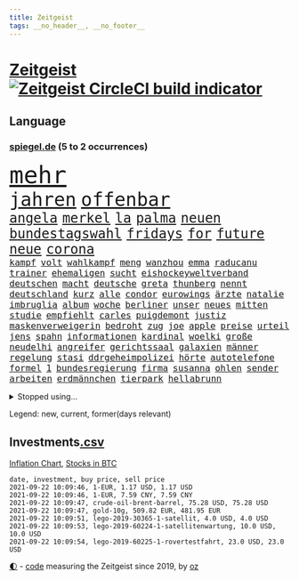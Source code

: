 ```yaml
---
title: Zeitgeist
tags: __no_header__, __no_footer__
---
```


# [Zeitgeist](https://oliz.io/zeitgeist/) [![Zeitgeist CircleCI build indicator](https://circleci.com/gh/ooz/zeitgeist.svg?style=shield)](https://circleci.com/gh/ooz/zeitgeist)

## Language

<h3><a href="https://www.spiegel.de" target="_blank">spiegel.de</a> (5 to 2 occurrences)</h3>
<p style="font-family:monospace">
<span style="font-size:32pt"><a href="news_links.html#mehr" class="current">mehr</a></span>
<br>
<span style="font-size:25pt"><a href="news_links.html#jahren" class="current">jahren</a></span>
<span style="font-size:25pt"><a href="news_links.html#offenbar" class="current">offenbar</a></span>
<br>
<span style="font-size:18pt"><a href="news_links.html#angela" class="current">angela</a></span>
<span style="font-size:18pt"><a href="news_links.html#merkel" class="current">merkel</a></span>
<span style="font-size:18pt"><a href="news_links.html#la" class="current">la</a></span>
<span style="font-size:18pt"><a href="news_links.html#palma" class="current">palma</a></span>
<span style="font-size:18pt"><a href="news_links.html#neuen" class="current">neuen</a></span>
<span style="font-size:18pt"><a href="news_links.html#bundestagswahl" class="current">bundestagswahl</a></span>
<span style="font-size:18pt"><a href="news_links.html#fridays" class="new">fridays</a></span>
<span style="font-size:18pt"><a href="news_links.html#for" class="current">for</a></span>
<span style="font-size:18pt"><a href="news_links.html#future" class="new">future</a></span>
<span style="font-size:18pt"><a href="news_links.html#neue" class="current">neue</a></span>
<span style="font-size:18pt"><a href="news_links.html#corona" class="current">corona</a></span>
<br>
<span style="font-size:12pt"><a href="news_links.html#kampf" class="current">kampf</a></span>
<span style="font-size:12pt"><a href="news_links.html#volt" class="new">volt</a></span>
<span style="font-size:12pt"><a href="news_links.html#wahlkampf" class="current">wahlkampf</a></span>
<span style="font-size:12pt"><a href="news_links.html#meng" class="new">meng</a></span>
<span style="font-size:12pt"><a href="news_links.html#wanzhou" class="new">wanzhou</a></span>
<span style="font-size:12pt"><a href="news_links.html#emma" class="current">emma</a></span>
<span style="font-size:12pt"><a href="news_links.html#raducanu" class="current">raducanu</a></span>
<span style="font-size:12pt"><a href="news_links.html#trainer" class="current">trainer</a></span>
<span style="font-size:12pt"><a href="news_links.html#ehemaligen" class="current">ehemaligen</a></span>
<span style="font-size:12pt"><a href="news_links.html#sucht" class="current">sucht</a></span>
<span style="font-size:12pt"><a href="news_links.html#eishockeyweltverband" class="new">eishockeyweltverband</a></span>
<span style="font-size:12pt"><a href="news_links.html#deutschen" class="current">deutschen</a></span>
<span style="font-size:12pt"><a href="news_links.html#macht" class="current">macht</a></span>
<span style="font-size:12pt"><a href="news_links.html#deutsche" class="current">deutsche</a></span>
<span style="font-size:12pt"><a href="news_links.html#greta" class="current">greta</a></span>
<span style="font-size:12pt"><a href="news_links.html#thunberg" class="current">thunberg</a></span>
<span style="font-size:12pt"><a href="news_links.html#nennt" class="current">nennt</a></span>
<span style="font-size:12pt"><a href="news_links.html#deutschland" class="current">deutschland</a></span>
<span style="font-size:12pt"><a href="news_links.html#kurz" class="current">kurz</a></span>
<span style="font-size:12pt"><a href="news_links.html#alle" class="current">alle</a></span>
<span style="font-size:12pt"><a href="news_links.html#condor" class="current">condor</a></span>
<span style="font-size:12pt"><a href="news_links.html#eurowings" class="current">eurowings</a></span>
<span style="font-size:12pt"><a href="news_links.html#ärzte" class="current">ärzte</a></span>
<span style="font-size:12pt"><a href="news_links.html#natalie" class="new">natalie</a></span>
<span style="font-size:12pt"><a href="news_links.html#imbruglia" class="new">imbruglia</a></span>
<span style="font-size:12pt"><a href="news_links.html#album" class="current">album</a></span>
<span style="font-size:12pt"><a href="news_links.html#woche" class="current">woche</a></span>
<span style="font-size:12pt"><a href="news_links.html#berliner" class="current">berliner</a></span>
<span style="font-size:12pt"><a href="news_links.html#unser" class="current">unser</a></span>
<span style="font-size:12pt"><a href="news_links.html#neues" class="current">neues</a></span>
<span style="font-size:12pt"><a href="news_links.html#mitten" class="current">mitten</a></span>
<span style="font-size:12pt"><a href="news_links.html#studie" class="current">studie</a></span>
<span style="font-size:12pt"><a href="news_links.html#empfiehlt" class="current">empfiehlt</a></span>
<span style="font-size:12pt"><a href="news_links.html#carles" class="current">carles</a></span>
<span style="font-size:12pt"><a href="news_links.html#puigdemont" class="new">puigdemont</a></span>
<span style="font-size:12pt"><a href="news_links.html#justiz" class="current">justiz</a></span>
<span style="font-size:12pt"><a href="news_links.html#maskenverweigerin" class="new">maskenverweigerin</a></span>
<span style="font-size:12pt"><a href="news_links.html#bedroht" class="current">bedroht</a></span>
<span style="font-size:12pt"><a href="news_links.html#zug" class="current">zug</a></span>
<span style="font-size:12pt"><a href="news_links.html#joe" class="current">joe</a></span>
<span style="font-size:12pt"><a href="news_links.html#apple" class="current">apple</a></span>
<span style="font-size:12pt"><a href="news_links.html#preise" class="current">preise</a></span>
<span style="font-size:12pt"><a href="news_links.html#urteil" class="current">urteil</a></span>
<span style="font-size:12pt"><a href="news_links.html#jens" class="current">jens</a></span>
<span style="font-size:12pt"><a href="news_links.html#spahn" class="current">spahn</a></span>
<span style="font-size:12pt"><a href="news_links.html#informationen" class="current">informationen</a></span>
<span style="font-size:12pt"><a href="news_links.html#kardinal" class="current">kardinal</a></span>
<span style="font-size:12pt"><a href="news_links.html#woelki" class="current">woelki</a></span>
<span style="font-size:12pt"><a href="news_links.html#große" class="current">große</a></span>
<span style="font-size:12pt"><a href="news_links.html#neudelhi" class="current">neudelhi</a></span>
<span style="font-size:12pt"><a href="news_links.html#angreifer" class="current">angreifer</a></span>
<span style="font-size:12pt"><a href="news_links.html#gerichtssaal" class="current">gerichtssaal</a></span>
<span style="font-size:12pt"><a href="news_links.html#galaxien" class="current">galaxien</a></span>
<span style="font-size:12pt"><a href="news_links.html#männer" class="current">männer</a></span>
<span style="font-size:12pt"><a href="news_links.html#regelung" class="current">regelung</a></span>
<span style="font-size:12pt"><a href="news_links.html#stasi" class="current">stasi</a></span>
<span style="font-size:12pt"><a href="news_links.html#ddrgeheimpolizei" class="new">ddrgeheimpolizei</a></span>
<span style="font-size:12pt"><a href="news_links.html#hörte" class="current">hörte</a></span>
<span style="font-size:12pt"><a href="news_links.html#autotelefone" class="new">autotelefone</a></span>
<span style="font-size:12pt"><a href="news_links.html#formel" class="current">formel</a></span>
<span style="font-size:12pt"><a href="news_links.html#1" class="current">1</a></span>
<span style="font-size:12pt"><a href="news_links.html#bundesregierung" class="current">bundesregierung</a></span>
<span style="font-size:12pt"><a href="news_links.html#firma" class="current">firma</a></span>
<span style="font-size:12pt"><a href="news_links.html#susanna" class="current">susanna</a></span>
<span style="font-size:12pt"><a href="news_links.html#ohlen" class="current">ohlen</a></span>
<span style="font-size:12pt"><a href="news_links.html#sender" class="current">sender</a></span>
<span style="font-size:12pt"><a href="news_links.html#arbeiten" class="current">arbeiten</a></span>
<span style="font-size:12pt"><a href="news_links.html#erdmännchen" class="current">erdmännchen</a></span>
<span style="font-size:12pt"><a href="news_links.html#tierpark" class="current">tierpark</a></span>
<span style="font-size:12pt"><a href="news_links.html#hellabrunn" class="new">hellabrunn</a></span>
</p>
<details>
<summary>Stopped using...</summary>
<p class="former" style="font-size:12pt">
suchte(338) einwohner(337) giftanschlag(337) historiker(337) lockdowns(337) tipps(337) turin(337) behandlung(336) bestimmte(336) bundesland(336) bücher(336) investieren(336) jüdische(336) nazis(336) stecken(336) unabhängige(336) überwachung(336) bayerns(335) bitte(335) einzelne(335) eustaaten(335) fabrik(335) hinaus(335) inter(335) kassiert(335) ludwig(335) schweigt(335) toni(335) ungewöhnlicher(335) welchem(335) 22(334) 98(334) einzelnen(334) krankenhäusern(334) legendären(334) meldete(334) vergewaltigt(334) verschwinden(334) geholfen(333) geschichten(333) gutachten(333) handeln(333) joshua(333) jury(333) strafmaßnahmen(333) strand(333) zeitweise(333) 2500(332) arbeitete(332) billionen(332) erkennt(332) erneuter(332) gehackt(332) großeinsatz(332) künstlerin(332) leistung(332) muster(332) portugal(332) rettungsschiff(332) reul(332) sänger(332) unbekannten(332) angeblichen(331) aufnahmen(331) falls(331) gastgeber(331) haustiere(331) komisch(331) mangelt(331) minderheit(331) organisationen(331) passanten(331) rekordmeister(331) unmut(331) untersuchungsausschuss(331) 180(330) akt(330) augenzeugen(330) ber(330) beschleunigen(330) brachen(330) breit(330) größtes(330) lebte(330) sonne(330) spieltag(330) teheran(330) verfilmt(330) verschiedene(330) verstärken(330) vielerorts(330) wofür(330) zustimmung(330) zuversicht(330) äußern(330) abends(329) bekannte(329) eingesetzt(329) elfmeter(329) flieht(329) geschaffen(329) gesprengt(329) gewaltsam(329) ikone(329) karriereberaterin(329) kritische(329) lukaschenkos(329) mainz(329) niederlagen(329) profi(329) ärzten(329) 2024(328) alex(328) angespannt(328) bekämpft(328) bremer(328) desaster(328) ehren(328) eingestuft(328) entwurf(328) erziehung(328) flüchtlingscamp(328) freiburg(328) gefördert(328) grande(328) grundlage(328) kündigen(328) meinem(328) pannen(328) richten(328) sc(328) schwieg(328) stoßen(328) umso(328) unterlag(328) versagt(328) aktuell(327) andré(327) erteilt(327) gefährlicher(327) phil(327) richtet(327) roboter(327) seltener(327) terrormiliz(327) 13jähriger(326) coronaausbruch(326) erinnerungen(326) innenministerium(326) irgendwann(326) kimmich(326) kurve(326) lagern(326) nachruf(326) notruf(326) teslachef(326) verdiente(326) behandeln(325) forderte(325) geheimnis(325) islamistischen(325) konflikte(325) kronprinz(325) langfristig(325) miteinander(325) schwersten(325) steigender(325) stück(325) abgang(324) bedeutung(324) dosen(324) erfuhr(324) ertragen(324) rafael(324) ring(324) schüssen(324) tausenden(324) verzweiflung(324) via(324) zeitalter(324) amtszeit(323) behaupten(323) nadal(323) vorjahr(323) weite(323) 3(322) automobilgeschichte(322) befeuern(322) begeisterten(322) design(322) herausforderer(322) irren(322) juni(322) massiven(322) mauer(322) opfers(322) power(322) starker(322) toren(322) verschwanden(322) verspielt(322) weitergegeben(322) besserung(321) fortgesetzt(321) gering(321) kontakte(321) kriterien(321) mitgeteilt(321) petra(321) sportlerinnen(321) vorm(321) zweites(321) aufklären(320) gefühlt(320) italienischen(320) lagen(320) moskaus(320) propaganda(320) sports(320) werbung(320) zivilen(320) zustände(320) boom(319) erschweren(319) freundschaft(319) offizielle(319) wolf(319) ermordeten(318) erschwert(318) milde(318) ordnung(318) pünktlich(318) roger(318) sendet(318) überlebende(318) arbeitsminister(317) beteiligen(317) beteiligung(317) franzose(317) hürden(317) thiem(317) vaters(317) zurückgewiesen(317) bundesgesundheitsminister(316) game(316) getragen(316) porsche(316) weckt(316) 82(315) belegen(315) einreise(315) mehrerer(315) schlimmste(315) schwerem(315) deutliches(314) erfunden(314) fliegt(314) führenden(314) schonen(314) zeugin(314) eigenem(313) feld(313) gefälschte(313) organisiert(313) todesopfer(313) emissionen(312) federer(312) geschieht(312) menschenrechtsverletzungen(312) signalisiert(312) stiegen(312) verzweifelten(312) wiederholen(312) erfinder(311) heftigen(311) luca(311) schief(311) verschiedenen(311) besitz(309) eingreifen(309) glaubwürdigkeit(309) motor(309) möchten(309) nachgewiesen(309) abouchaker(308) arafat(308) sperrte(308) text(308) versagen(308) bedingt(307) tvserie(307) auflagen(306) falscher(306) infektionsgeschehen(306) konferenz(306) me(306) premierministers(306) einschalten(305) nebenbei(305) diversität(304) mülheim(304) schalker(304) auffällig(303) begangen(303) erkranken(303) anlegen(302) einig(302) empfehlung(302) nirgendwo(302) orten(302) plötzlichen(302) reduzieren(302) fußballem(301) popstar(301) spannend(301) sydney(301) überfahren(301) america(300) jeff(300) vermieter(300) natürlich(299) provoziert(299) präsenz(299) schützt(299) stress(299) ministerien(298) vermeintlich(298) benötigen(297) aufgabe(296) explodierte(295) pilot(294) rutschte(294) herausfinden(293) ksk(293) flüchtete(292) hinterlässt(292) verlegen(292) flächen(291) künstliche(291) teilt(291) unmittelbar(291) fusion(290) gerichte(290) bedienen(289) coronaeinschränkungen(289) erfolgreichen(289) gefecht(289) mutation(289) trauma(289) tyson(288) wertvolle(288) schmerz(287) kanal(286) pentagon(285) bezos(284) gates(284) lehrkräfte(283) wirtschaftsleistung(282) gebieten(281) totschlags(280) beherrschen(279) bundesverfassungsgerichts(279) divers(279) hongkongs(279) vergleichsweise(279) jason(278) rechtskräftig(277) riesigen(277) bestechung(274) unicef(274) vakzinen(274) beach(273) entführt(273) öffentlichrechtlichen(273) betrunkener(272) drohne(272) krach(272) rolf(272) vermisster(271) gelangen(268) cdu/csu(267) schusswechsel(266) 13jährige(264) abgabe(264) popsängerin(264) protestierende(263) impfzentren(261) flüchteten(260) 32jährigen(259) bundesligasaison(259) beharrt(258) beschafft(257) erben(257) prominenter(256) ausweg(255) geheimdienst(255) souveränität(254) merklich(252) arzneimittelbehörde(251) spitzengespräch(249) dankt(248) usamerikanischen(245) coronamutation(243) einsatzkräften(242) ereignet(242) gefährdete(242) aussetzen(241) texte(241) uskapitol(241) marie(239) spritze(237) befanden(236) heimatland(235) singt(234) übers(234) technische(232) absetzen(231) stationiert(231) nachrichtenagentur(230) verstoß(229) stürmten(228) eigentliche(224) eishockeywm(222) enkel(222) singen(218) schwimmer(216) 750(215) behält(213) verheißt(213) verleumdung(210) ewigen(209) staatsschutz(207) kremlchef(206) camper(203) faust(203) großstadt(203) sonderlich(203) student(203) sylt(203) winzer(200) radio(199) passagier(198) belästigt(195) g(195) finanzamt(194) meistertitel(194) teuersten(194) bahnverkehr(193) beherrscht(193) plagen(193) seen(193) fassungslos(192) ausländischer(190) kryptowährungen(190) recherchiert(190) repressionen(190) übergangsregierung(190) herren(188) lösten(187) helikopter(186) medaille(186) staatsfernsehen(185) dom(184) geschäftsmodell(184) objekte(184) stamm(183) egoismus(181) ministern(181) beschwert(180) promille(180) zeugenstand(180) nachrichtendienste(179) startelf(179) bürgerrechtler(178) nachsehen(178) sonnigen(178) portugals(177) emilia(175) obhut(175) gewicht(174) fähigkeit(173) athen(172) email(172) schwerin(171) alben(170) paaren(170) bundeswehrsoldat(169) teilnehmenden(169) testament(166) campus(164) südwesten(164) verbleib(164) geheiratet(163) abgeschnitten(162) bildzeitung(161) bälle(161) entschlossen(161) untermauert(161) charité(160) fahrlässiger(159) koalitionsoptionen(159) coronainzidenz(158) steuerzahler(158) gerd(157) angebote(155) gesetzlich(155) 22jähriger(154) kartellamt(153) konsumiert(153) rumänien(152) sterblichen(152) gastgewerbe(151) modellprojekt(150) raymond(150) draht(149) gelitten(149) selbstmordattentäter(148) niels(146) erspart(145) forciert(145) belegschaft(144) entmachtete(143) überführt(143) werte(142) verlag(141) thrones(140) lebensgefährliche(139) dmx(137) natogeneralsekretär(136) tempolimit(136) pyrotechnik(134) entschlüsseln(133) ozean(133) ladesäulen(132) aussteigen(131) bildtv(131) fernsehsender(131) testspiel(130) bundeswehrhelfer(128) fußballstar(128) großfeuer(128) wohnungsmarkt(128) android(127) streikt(127) trost(126) verwirren(126) eiltempo(124) schossen(124) erobern(123) forschungsinstituts(121) auszeichnung(119) dynamo(119) vertraut(119) oslo(118) lobbyisten(117) vegane(117) close(116) gesprächsbereitschaft(116) bestritt(115) feierlichkeiten(115) galeria(114) karstadt(114) kaufhof(114) folgten(113) momentan(113) spritzte(113) besonderes(112) trier(112) verkündete(112) blue(111) origin(111) p(111) wachsenden(111) euausland(110) jugendärzte(110) lebenslauf(110) übten(110) 1953(109) birgt(109) rekonstruktion(109) nepal(108) grünenkandidatin(107) schwerfällt(107) selbstbewusstsein(107) 32jähriger(106) badeunfall(106) life(106) litten(105) rechtsterroristin(105) seeweg(105) 83(103) hackerangriffs(103) manta(103) 18jährigen(101) akzeptabel(101) festnehmen(101) papa(101) mangelwirtschaft(100) versperrt(100) gottesdienst(99) nationalsozialisten(99) steuerflucht(99) unglaublich(99) vorurteilen(99) 21jährige(98) erpresst(98) polizeikontrolle(98) sensible(98) tennisstar(98) stellenweise(97) 22jährigen(96) eigner(96) etappensieg(96) gegend(96) bundesligaspiel(95) impfangebot(95) japaner(95) verräter(95) akzeptieren(94) kohlekraftwerke(94) ständigen(94) flugzeugträger(93) mallorcas(93) ceuta(91) exklave(91) sohns(91) zurückschicken(91) mafiosos(90) bachelet(89) entsprechendes(89) fallschirm(89) schwieriges(89) sportgericht(89) verspätungen(89) videoaufnahmen(89) anhaltende(88) begnügen(88) draxler(88) kontingente(88) niedergestochen(88) abschneiden(87) bombendrohung(87) eingenommen(87) ernsten(87) geschult(87) individuelle(87) rick(87) welterfolg(87) 60jähriger(86) eingewechselt(86) formel1rennen(86) g7staaten(86) malis(86) altmeister(85) bayerncoach(85) flohen(85) lincoln(85) menschenmenge(85) hisbollahchef(84) nashville(84) rettungsarbeiten(84) ambitionierte(83) ausgehandelt(83) bitteren(83) country(83) rasenmäher(83) regnete(83) unterstellt(83) zugriff(83) french(82) pressekonferenzen(82) zollbeamten(82) fassung(81) mister(81) offizieller(81) punkband(81) veränderter(81) investors(80) lebe(80) schmale(80) tricks(80) britta(79) kreuzbandriss(79) morden(79) regenfälle(79) angeschossen(78) begünstigen(78) end(78) fluggesellschaften(78) amazonasregenwald(77) raschen(77) todesurteil(77) träumt(77) carlo(76) drehbücher(76) leichten(76) siebeneinhalb(76) ansteckender(75) luftschläge(75) malaysischen(75) mester(75) nokia(75) sixt(75) unterlaufen(75) unwettern(75) zugänge(75) raste(74) zugausfälle(74) ähnliches(74) homophober(73) kleidung(73) niedergelegt(73) aufatmen(72) poesie(72) atommüll(71) aufzunehmen(71) dienste(71) dominant(71) eintrittsalter(71) gewittern(71) hague(71) pfiffe(71) stabilität(71) töchter(71) bauern(70) furchtbar(70) machtübergabe(70) schalten(70) wasserknappheit(70) clarke(69) coronaausbrüchen(69) erstattungen(69) psychologische(69) rechtsstaatlichkeit(69) rotten(69) wembleystadion(69) verbiete(68) füllen(67) johnny(67) militärflugzeug(67) morgens(67) theory(67) topverdiener(67) aufgeflogen(66) schob(66) traditionsverein(66) abgehängt(64) eingriff(64) loszuwerden(64) o(64) schlingern(64) abzuziehen(63) antrat(63) gefundenen(63) lernfähig(63) lucas(63) diktatoren(62) expertengremium(62) feldzug(62) uss(62) antisemitisch(61) onlineriesen(61) querschläger(61) schande(61) vereinbarte(61) zuließen(61) 2005(59) depp(59) entstehung(59) gesprächsangebot(59) bestürzt(58) freigesprochen(58) kolumnistin(58) verhör(58) 70jährigen(57) ausfliegen(57) ki(57) miesen(57) schwulen(57) vierter(57) white(57) ausgerückt(56) feiernde(56) ludwigsburg(56) miloš(56) unterrichten(56) zeman(56) entwicklungsminister(55) erinnerte(55) furcht(55) innenministeriums(55) konvoi(55) nerdige(55) unerwähnt(55) eröffnen(54) frist(54) gewalttaten(54) verunsichert(54) 1993(53) ausgabe(53) brandballons(53) rezepte(53) tanklaster(53) anschaffung(52) bahnfahrer(52) brillierte(52) hilfsorganisation(52) sicherer(52) spears'(52) dschihad(51) niederschlag(51) racheakten(51) schwelle(51) startbahn(51) vierbeiner(51) evakuierungen(50) fallschirmspringer(50) rar(50) sturmgewehr(50) australischen(49) beatles(49) bülow(49) gleichgeschlechtliche(49) heftiges(49) schwager(49) wehen(49) aktienpakets(48) halterin(48) hitzetote(48) unwetterwarnung(48) wanderer(48) autozulieferer(47) außergewöhnliche(47) bundesstraße(47) hella(47) erahnen(46) erklärt's(46) grausam(46) luftreinigern(46) traute(46) vollständige(46) überflutungen(46) geldstrafen(45) löschflugzeuge(45) propagandasender(45) rt(45) ankündigungen(44) baden(44) beinen(44) bestritten(44) dauereinsatz(44) gedroht(44) klimaschäden(44) milliardenkosten(44) wmkampf(44) beirat(43) geübt(43) kreativ(43) vergewaltigungen(43) vries(43) bergungsarbeiten(42) marcus(42) schilderte(42) tipp(42) army(41) booten(41) meeting(41) zerwürfnis(41) überflutet(41) berufsgruppen(40) externen(40) machthabern(40) traditionellen(40) vertragsverlängerung(40) überfährt(40) grotian(39) kommando(39) verfehlte(39) abgetaucht(38) besserwisserei(38) bewerfen(38) boykottiert(38) comedy(38) coronaimpfpflicht(38) derartige(38) krisenstab(38) pistols(38) regenfällen(38) skrupellos(38) tu(38) 1206(37) 67(37) abschiebungen(37) alleingang(37) anderson(37) bitter(37) rette(37) usunternehmen(37) amazongründer(36) frech(36) fußballtransferticker(36) havannasyndrom(36) jüngster(36) radikalislamisten(36) rasch(36) thiel(36) usdiplomaten(36) überschwemmt(36) familienmitglied(35) karrierecoach(35) landsleute(35) lästert(35) vizepräsidentin(35) bloggerin(34) duschen(34) feuerwehreinsätzen(34) ortschaften(34) provinzhauptstädte(34) unterzugehen(34) zehnte(34) bemerkenswerter(33) fotografie(33) görlitz(33) hilfeleistung(33) mitgerissen(33) plünderungen(33) tvspot(33) zehntausenden(33) überflutung(33) eröffnungsfeier(32) terrorgruppen(32) archäologen(31) aufräumarbeiten(31) flutwelle(31) halbleitern(31) halfen(31) kurse(31) unterscheiden(31) vorgezogenen(31) wohnwagen(31) bloom(30) fabio(30) friedhof(30) jakobsen(30) kräftiges(30) sechsmal(30) usedom(30) 20000(29) abgeschafft(29) einzelzeitfahren(29) harmlose(29) landeten(29) lebensrealität(29) staudamm(29) unbürokratisch(29) unterdrückung(29) verpassten(29) verschobenen(29) warnsystem(29) 700(28) anstatt(28) bahnkunden(28) durchbrüche(28) garage(28) jahrhundertflut(28) prioritäten(28) schlange(28) angreifern(27) autovermieter(27) einzusetzen(27) grütters(27) katie(27) kulturstaatsministerin(27) präsidentenpalast(27) sektor(27) triumphs(27) ausmaße(26) festgelegt(26) olympiastadion(26) rücksichtslos(26) tiefsten(25) ukrainische(25) warenhauskonzern(25) übereinstimmend(25) angelo(24) immobilienmarkt(24) schmackhaft(24) ernannt(23) heinz(23) tiergarten(23) bahnübergang(22) beschützt(22) bestzeit(22) busunfall(22) bürgerlichen(22) erntehelfer(22) schwebt(22) seth(22) trocknen(22) verbannt(22) berechnet(21) cduchefs(21) gründete(21) landebahn(21) monika(21) netzwerke(21) polizeischutz(21) trauernden(21) elfenbeinküste(20) silbermedaille(19) spdwahlkampf(19) typischen(19) usbotschaft(19) abzustoßen(18) afghaninnen(18) patzte(18) pfefferspray(18) populär(18) starttermin(18) stromausfälle(18) 90/die(17) ali(17) bryan(17) verkehrsministerium(17) euböa(16) gegensteuern(16) endlose(15) intensive(15) rollende(15) —(15) ansehen(14) drogeneinfluss(14) hochrisikogebiet(14) händlern(14) stur(14) taugen(14) vermittelt(14) ankommen(13) funktionen(13) gedränge(13) ingrid(13) insolvenzantragspflicht(13) inzidenzwert(13) kims(13) nachbarstaaten(13) stehlen(13) antje(12) anzieht(12) autobombe(12) ei(12) hochrangiges(12) rundfunks(12) schicksale(12) topklub(12) bahnmanagements(11) diejenigen(11) druckmittel(11) exemplar(11) geleistet(11) kargen(11) plante(11)
</p>
</details>
<p>Legend: <span class="new">new</span>, <span class="current">current</span>, <span class="former">former(days relevant)</span></p>

## Investments[.csv](investments.csv)

[Inflation Chart](https://inflationchart.com),
[Stocks in BTC](https://stonksinbtc.xyz/)

```
date, investment, buy price, sell price
2021-09-22 10:09:46, 1-EUR, 1.17 USD, 1.17 USD
2021-09-22 10:09:46, 1-EUR, 7.59 CNY, 7.59 CNY
2021-09-22 10:09:47, crude-oil-brent-barrel, 75.28 USD, 75.28 USD
2021-09-22 10:09:47, gold-10g, 509.82 EUR, 481.95 EUR
2021-09-22 10:09:51, lego-2019-30365-1-satellit, 4.0 USD, 4.0 USD
2021-09-22 10:09:53, lego-2019-60224-1-satellitenwartung, 10.0 USD, 10.0 USD
2021-09-22 10:09:54, lego-2019-60225-1-rovertestfahrt, 23.0 USD, 23.0 USD
```

<footer>
<a href="javascript:toggleTheme()" class="nav">🌓</a>
- <a href="https://github.com/ooz/zeitgeist">code</a> measuring the Zeitgeist since 2019, by <a href="https://oliz.io">oz</a>
</footer>
